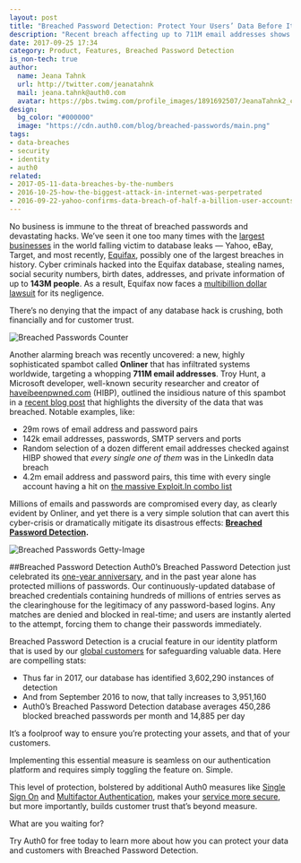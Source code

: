 ```yaml
---
layout: post
title: "Breached Password Detection: Protect Your Users’ Data Before It’s Too Late"
description: "Recent breach affecting up to 711M email addresses shows critical need for protection and detection."
date: 2017-09-25 17:34
category: Product, Features, Breached Password Detection
is_non-tech: true
author:
  name: Jeana Tahnk
  url: http://twitter.com/jeanatahnk
  mail: jeana.tahnk@auth0.com
  avatar: https://pbs.twimg.com/profile_images/1891692507/JeanaTahnk2_crop_400x400.jpg
design:
  bg_color: "#000000"
  image: "https://cdn.auth0.com/blog/breached-passwords/main.png"
tags:
- data-breaches
- security
- identity
- auth0
related:
- 2017-05-11-data-breaches-by-the-numbers
- 2016-10-25-how-the-biggest-attack-in-internet-was-perpetrated
- 2016-09-22-yahoo-confirms-data-breach-of-half-a-billion-user-accounts
---
```

No business is immune to the threat of breached passwords and devastating hacks. We’ve seen it one too many times with the [largest businesses](https://auth0.com/blog/data-breaches-by-the-numbers/) in the world falling victim to database leaks — Yahoo, eBay, Target, and most recently, [Equifax](https://auth0.com/blog/equifax-data-breach/), possibly one of the largest breaches in history. Cyber criminals hacked into the Equifax database, stealing names, social security numbers, birth dates, addresses, and private information of up to **143M people**. As a result, Equifax now faces a [multibillion dollar lawsuit](https://www.bloomberg.com/news/articles/2017-09-08/equifax-sued-over-massive-hack-in-multibillion-dollar-lawsuit) for its negligence. 

There’s no denying that the impact of any database hack is crushing, both financially and for customer trust. 

![Breached Passwords Counter](https://cdn.auth0.com/blog/breached-passwords/counter.png)

Another alarming breach was recently uncovered: a new, highly sophisticated spambot called **Onliner** that has infiltrated systems worldwide, targeting a whopping **711M email addresses**. Troy Hunt, a Microsoft developer, well-known security researcher and creator of [haveibeenpwned.com](https://haveibeenpwned.com/) (HIBP), outlined the insidious nature of this spambot in a [recent blog post](https://www.troyhunt.com/inside-the-massive-711-million-record-onliner-spambot-dump/) that highlights the diversity of the data that was breached. Notable examples, like: 

* 29m rows of email address and password pairs 
* 142k email addresses, passwords, SMTP servers and ports
* Random selection of a dozen different email addresses checked against HIBP showed that *every single one of them* was in the LinkedIn data breach
* 4.2m email address and password pairs, this time with every single account having a hit on [the massive Exploit.In combo list](https://www.troyhunt.com/password-reuse-credential-stuffing-and-another-1-billion-records-in-have-i-been-pwned/)

Millions of emails and passwords are compromised every day, as clearly evident by Onliner, and yet there is a very simple solution that can avert this cyber-crisis or dramatically mitigate its disastrous effects: **[Breached Password Detection](https://auth0.com/breached-passwords).** 

![Breached Passwords Getty-Image](https://cdn.auth0.com/blog/breached-password/secondary.jpg)

##Breached Password Detection
Auth0’s Breached Password Detection just celebrated its [one-year anniversary](https://auth0.com/blog/announcing-password-breach-detection/), and in the past year alone has protected millions of passwords. Our continuously-updated database of breached credentials containing hundreds of millions of entries serves as the clearinghouse for the legitimacy of any password-based logins. Any matches are denied and blocked in real-time; and users are instantly alerted to the attempt, forcing them to change their passwords immediately. 

Breached Password Detection is a crucial feature in our identity platform that is used by our [global customers](https://auth0.com/customers) for safeguarding valuable data. Here are compelling stats: 

* Thus far in 2017, our database has identified 3,602,290 instances of detection
* And from September 2016 to now, that tally increases to 3,951,160
* Auth0’s Breached Password Detection database averages 450,286 blocked breached passwords per month and 14,885 per day 

It’s a foolproof way to ensure you’re protecting your assets, and that of your customers. 

Implementing this essential measure is seamless on our authentication platform and requires simply toggling the feature on. Simple. 

This level of protection, bolstered by additional Auth0 measures like [Single Sign On](https://auth0.com/learn/how-to-implement-single-sign-on/) and [Multifactor Authentication](https://auth0.com/multifactor-authentication), makes your [service more secure](https://auth0.com/blog/5-ways-to-make-your-app-more-secure-in-less-than-20-minutes/), but more importantly, builds customer trust that’s beyond measure. 

What are you waiting for? 

Try Auth0 for free today to learn more about how you can protect your data and customers with Breached Password Detection.

